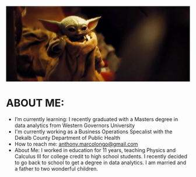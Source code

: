 ###

![Internet not working gif](https://github.com/amarcolongo/amarcolongo/blob/main/babyyoda.gif)


# ABOUT ME:
- I’m currently learning: I recently graduated with a Masters degree in data analytics from Western Governors University
- I'm currently working as a Business Operations Specalist with the Dekalb County Department of Public Health
- How to reach me: anthony.marcolongo@gmail.com
- About Me: I worked in education for 11 years, teaching Physics and Calculus III for college credit to high school students. I recently decided to go back to school to get a     degree in data analytics. I am married and a father to two wonderful children.

